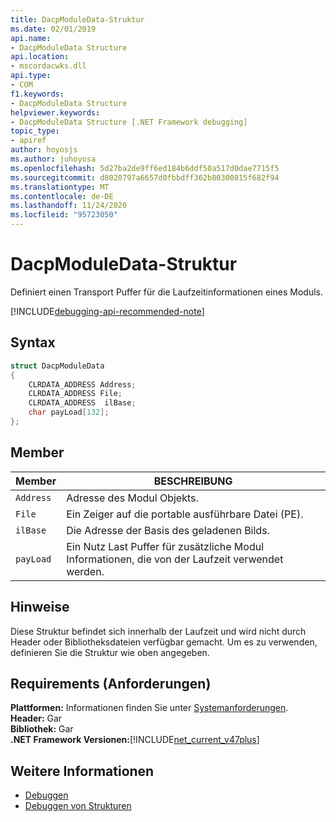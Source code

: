 ```yaml
---
title: DacpModuleData-Struktur
ms.date: 02/01/2019
api.name:
- DacpModuleData Structure
api.location:
- mscordacwks.dll
api.type:
- COM
f1.keywords:
- DacpModuleData Structure
helpviewer.keywords:
- DacpModuleData Structure [.NET Framework debugging]
topic_type:
- apiref
author: hoyosjs
ms.author: juhoyosa
ms.openlocfilehash: 5d27ba2de9ff6ed184b6ddf50a517d0dae7715f5
ms.sourcegitcommit: d8020797a6657d0fbbdff362b80300815f682f94
ms.translationtype: MT
ms.contentlocale: de-DE
ms.lasthandoff: 11/24/2020
ms.locfileid: "95723050"
---
```

# <a name="dacpmoduledata-structure"></a>DacpModuleData-Struktur

Definiert einen Transport Puffer für die Laufzeitinformationen eines Moduls.

[!INCLUDE[debugging-api-recommended-note](../../../../includes/debugging-api-recommended-note.md)]

## <a name="syntax"></a>Syntax

```cpp
struct DacpModuleData
{
    CLRDATA_ADDRESS Address;
    CLRDATA_ADDRESS File;
    CLRDATA_ADDRESS  ilBase;
    char payLoad[132];
};
```

## <a name="members"></a>Member

| Member    | BESCHREIBUNG                                                             |
| --------- | ----------------------------------------------------------------------- |
| `Address` | Adresse des Modul Objekts.                                           |
| `File`    | Ein Zeiger auf die portable ausführbare Datei (PE).                       |
| `ilBase`  | Die Adresse der Basis des geladenen Bilds.                                 |
| `payLoad` | Ein Nutz Last Puffer für zusätzliche Modul Informationen, die von der Laufzeit verwendet werden. |

## <a name="remarks"></a>Hinweise

Diese Struktur befindet sich innerhalb der Laufzeit und wird nicht durch Header oder Bibliotheksdateien verfügbar gemacht. Um es zu verwenden, definieren Sie die Struktur wie oben angegeben.

## <a name="requirements"></a>Requirements (Anforderungen)

**Plattformen:** Informationen finden Sie unter [Systemanforderungen](../../get-started/system-requirements.md).  
**Header:** Gar  
**Bibliothek:** Gar  
**.NET Framework Versionen:**[!INCLUDE[net_current_v47plus](../../../../includes/net-current-v47plus.md)]  

## <a name="see-also"></a>Weitere Informationen

- [Debuggen](index.md)
- [Debuggen von Strukturen](debugging-structures.md)
